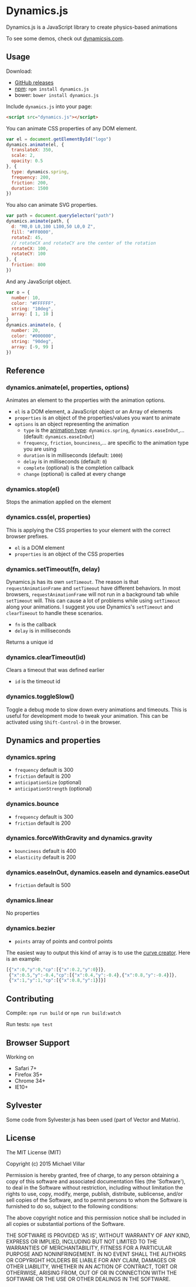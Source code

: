 # Dynamics.js
Dynamics.js is a JavaScript library to create physics-based animations

To see some demos, check out [dynamicsjs.com](http://dynamicsjs.com).

## Usage
Download:
- [GitHub releases](https://github.com/michaelvillar/dynamics.js/releases)
- [npm](https://www.npmjs.com/package/dynamics.js): `npm install dynamics.js`
- bower: `bower install dynamics.js`

Include `dynamics.js` into your page:
```html
<script src="dynamics.js"></script>
```
You can animate CSS properties of any DOM element.
```javascript
var el = document.getElementById("logo")
dynamics.animate(el, {
  translateX: 350,
  scale: 2,
  opacity: 0.5
}, {
  type: dynamics.spring,
  frequency: 200,
  friction: 200,
  duration: 1500
})
```

You also can animate SVG properties.
```javascript
var path = document.querySelector("path")
dynamics.animate(path, {
  d: "M0,0 L0,100 L100,50 L0,0 Z",
  fill: "#FF0000",
  rotateZ: 45,
  // rotateCX and rotateCY are the center of the rotation
  rotateCX: 100,
  rotateCY: 100
}, {
  friction: 800
})
```

And any JavaScript object.
```javascript
var o = {
  number: 10,
  color: "#FFFFFF",
  string: "10deg",
  array: [ 1, 10 ]
}
dynamics.animate(o, {
  number: 20,
  color: "#000000",
  string: "90deg",
  array: [-9, 99 ]
})
```

## Reference
### dynamics.animate(el, properties, options)
Animates an element to the properties with the animation options.
- `el` is a DOM element, a JavaScript object or an Array of elements
- `properties` is an object of the properties/values you want to animate
- `options` is an object representing the animation
  - `type` is the [animation type](#dynamics-and-properties): `dynamics.spring`, `dynamics.easeInOut`,... (default: `dynamics.easeInOut`)
  - `frequency`, `friction`, `bounciness`,... are specific to the animation type you are using
  - `duration` is in milliseconds (default: `1000`)
  - `delay` is in milliseconds (default: `0`)
  - `complete` (optional) is the completion callback
  - `change` (optional) is called at every change

### dynamics.stop(el)
Stops the animation applied on the element

### dynamics.css(el, properties)
This is applying the CSS properties to your element with the correct browser prefixes.
- `el` is a DOM element
- `properties` is an object of the CSS properties

### dynamics.setTimeout(fn, delay)
Dynamics.js has its own `setTimeout`. The reason is that `requestAnimationFrame` and `setTimeout` have different behaviors. In most browsers, `requestAnimationFrame` will not run in a background tab while `setTimeout` will. This can cause a lot of problems while using `setTimeout` along your animations. I suggest you use Dynamics's `setTimeout` and `clearTimeout` to handle these scenarios.
- `fn` is the callback
- `delay` is in milliseconds

Returns a unique id

### dynamics.clearTimeout(id)
Clears a timeout that was defined earlier
- `id` is the timeout id

### dynamics.toggleSlow()
Toggle a debug mode to slow down every animations and timeouts.
This is useful for development mode to tweak your animation.
This can be activated using `Shift-Control-D` in the browser.

## Dynamics and properties
### dynamics.spring
- `frequency` default is 300
- `friction` default is 200
- `anticipationSize` (optional)
- `anticipationStrength` (optional)

### dynamics.bounce
- `frequency` default is 300
- `friction` default is 200

### dynamics.forceWithGravity and dynamics.gravity
- `bounciness` default is 400
- `elasticity` default is 200

### dynamics.easeInOut, dynamics.easeIn and dynamics.easeOut
- `friction` default is 500

### dynamics.linear
No properties

### dynamics.bezier
- `points` array of points and control points

The easiest way to output this kind of array is to use the [curve creator](http://dynamicsjs.com). Here is an example:
```javascript
[{"x":0,"y":0,"cp":[{"x":0.2,"y":0}]},
 {"x":0.5,"y":-0.4,"cp":[{"x":0.4,"y":-0.4},{"x":0.8,"y":-0.4}]},
 {"x":1,"y":1,"cp":[{"x":0.8,"y":1}]}]
```

## Contributing
Compile: `npm run build` or `npm run build:watch`

Run tests: `npm test`

## Browser Support
Working on
- Safari 7+
- Firefox 35+
- Chrome 34+
- IE10+

## Sylvester
Some code from Sylvester.js has been used (part of Vector and Matrix).

## License
The MIT License (MIT)

Copyright (c) 2015 Michael Villar

Permission is hereby granted, free of charge, to any person obtaining a copy of this software and associated documentation files (the 'Software'), to deal in the Software without restriction, including without limitation the rights to use, copy, modify, merge, publish, distribute, sublicense, and/or sell copies of the Software, and to permit persons to whom the Software is furnished to do so, subject to the following conditions:

The above copyright notice and this permission notice shall be included in all copies or substantial portions of the Software.

THE SOFTWARE IS PROVIDED 'AS IS', WITHOUT WARRANTY OF ANY KIND, EXPRESS OR IMPLIED, INCLUDING BUT NOT LIMITED TO THE WARRANTIES OF MERCHANTABILITY, FITNESS FOR A PARTICULAR PURPOSE AND NONINFRINGEMENT. IN NO EVENT SHALL THE AUTHORS OR COPYRIGHT HOLDERS BE LIABLE FOR ANY CLAIM, DAMAGES OR OTHER LIABILITY, WHETHER IN AN ACTION OF CONTRACT, TORT OR OTHERWISE, ARISING FROM, OUT OF OR IN CONNECTION WITH THE SOFTWARE OR THE USE OR OTHER DEALINGS IN THE SOFTWARE.
